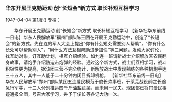 ### 华东开展王克勤运动  创“长短会”新方式  取长补短互相学习

1947-04-04
第1版()
专栏：

　　华东开展王克勤运动
    创“长短会”新方式
    取长补短互相学习
    【新华社华东前线一日电】华东人民解放军“福州”部队陈王团在开展王克勤运动中，创造了“长短会”的新方式。先在连的军人大会上提出“你有什么短处需要别人帮助”，“你有什么长处可以帮助别人”，“用什么方法互相帮助进步加快”等三问题，发动大家讨论，找互助对象，订互助计划，相互介绍经验。如九连一班请新战士介绍解放区农民翻身故事，请炮手介绍防迫击炮弹的经验。通过这个新方式，战士们互相学习，战斗积极性更为提高，据该团三营不完全统计，新解放战士中发现熟练的各种机炮手达三十五人，其中一人能于二十分钟内闭目拆卸机枪。
    【新华社华东前线一日电】华东人民解放军“郑州”部队某团五连爱民模范于俊长炊事班，于莱芜战役前之长途急行军中，十三人分别推运四千斤油盐蔬菜，而未用一民夫。现团部已将其爱民事迹通报全团，号召大家学习，并予于俊长等各记大功一次。
